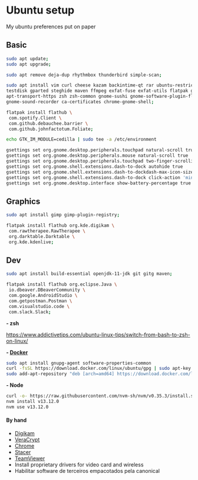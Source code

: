 # Ubuntu setup

My ubuntu preferences put on paper

## Basic

``` bash
sudo apt update;  
sudo apt upgrade;  

sudo apt remove deja-dup rhythmbox thunderbird simple-scan;

sudo apt install vim curl cheese kazam backintime-qt rar ubuntu-restricted-extras \  
testdisk gparted steghide maven ffmpeg exfat-fuse exfat-utils flatpak gnome-tweaks \ 
apt-transport-https zsh zsh-common gnome-sushi gnome-software-plugin-flatpak \ 
gnome-sound-recorder ca-certificates chrome-gnome-shell;

flatpak install flathub \
 com.spotify.Client \
 com.github.debauchee.barrier \ 
 com.github.johnfactotum.Foliate;

echo GTK_IM_MODULE=cedilla | sudo tee -a /etc/environment

gsettings set org.gnome.desktop.peripherals.touchpad natural-scroll true
gsettings set org.gnome.desktop.peripherals.mouse natural-scroll true
gsettings set org.gnome.desktop.peripherals.touchpad two-finger-scrolling-enabled true
gsettings set org.gnome.shell.extensions.dash-to-dock autohide true
gsettings set org.gnome.shell.extensions.dash-to-dockdash-max-icon-size 32
gsettings set org.gnome.shell.extensions.dash-to-dock click-action 'minimize'
gsettings set org.gnome.desktop.interface show-battery-percentage true

```

## Graphics

``` bash
sudo apt install gimp gimp-plugin-registry;

flatpak install flathub org.kde.digikam \ 
 com.rawtherapee.RawTherapee \ 
 org.darktable.Darktable \ 
 org.kde.kdenlive;

```

## Dev

``` bash
sudo apt install build-essential openjdk-11-jdk git gitg maven;

flatpak install flathub org.eclipse.Java \ 
 io.dbeaver.DBeaverCommunity \ 
 com.google.AndroidStudio \ 
 com.getpostman.Postman \ 
 com.visualstudio.code \ 
 com.slack.Slack;

```

**- zsh**

https://www.addictivetips.com/ubuntu-linux-tips/switch-from-bash-to-zsh-on-linux/

**- [Docker](https://docs.docker.com/engine/install/ubuntu)**

``` bash
sudo apt install gnupg-agent software-properties-common
curl -fsSL https://download.docker.com/linux/ubuntu/gpg | sudo apt-key add -
sudo add-apt-repository "deb [arch=amd64] https://download.docker.com/linux/ubuntu $(lsb_release -cs) stable"

```

**- Node**

``` bash
curl -o- https://raw.githubusercontent.com/nvm-sh/nvm/v0.35.3/install.sh | zsh
nvm install v13.12.0
nvm use v13.12.0

```
#### By hand

- [Digikam](https://www.digikam.org/download)
- [VeraCrypt](https://www.veracrypt.fr/en/Downloads.html)
- [Chrome](http://www.google.com/intl/pt-BR/chrome/browser)
- [Stacer](https://github.com/oguzhaninan/Stacer/releases)
- [TeamViewer](http://www.teamviewer.com/pt/download/linux.aspx)
- Install proprietary drivers for video card and wireless
- Habilitar software de terceiros empacotados pela canonical  
